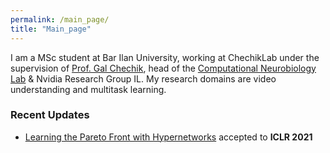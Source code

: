 ```yaml
---
permalink: /main_page/
title: "Main_page"
---
```


I am a MSc student at Bar Ilan University, working at ChechikLab under the supervision of <a href="https://chechiklab.biu.ac.il/~gal/"> Prof. Gal Chechik</a>, head of the <a href="http://chechiklab.biu.ac.il/"> Computational Neurobiology Lab</a> & Nvidia Research Group IL. My research domains are video understanding and multitask learning.


### Recent Updates

- [Learning the Pareto Front with Hypernetworks](https://avivnavon.github.io/ParetoHN/) accepted to **ICLR 2021**